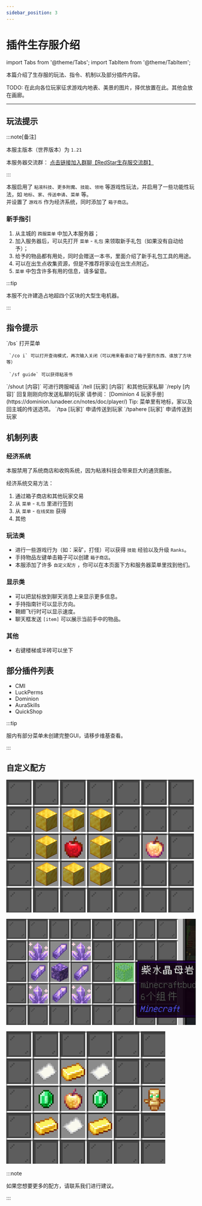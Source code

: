 ```yaml
---
sidebar_position: 3
---
```


# 插件生存服介绍

import Tabs from '@theme/Tabs';
import TabItem from '@theme/TabItem';

本篇介绍了生存服的玩法、指令、机制以及部分插件内容。

TODO: 在此向各位玩家征求游戏内地表、美景的图片，择优放置在此。其他会放在画廊。

***

## 玩法提示

:::note[备注]

本服主版本（世界版本）为 `1.21`

本服务器交流群： [点击链接加入群聊【RedStar生存服交流群】](https://qm.qq.com/q/I4uSACDTiw)

:::

本服启用了 `粘液科技`、`更多附魔`、`技能`、`领地` 等游戏性玩法，并启用了一些功能性玩法，如 `地标`、`家`、`传送申请`、`菜单` 等。  
并设置了 `游戏币` 作为经济系统，同时添加了 `箱子商店`。

### 新手指引

1. 从主城的 `跨服菜单` 中加入本服务器；
2. 加入服务器后，可以先打开 `菜单` - `礼包` 来领取新手礼包（如果没有自动给予）；
3. 给予的物品都有用处，同时会赠送一本书，里面介绍了新手礼包工具的用途。
4. 可以在出生点收集资源，但是不推荐将家设在出生点附近。
5. `菜单` 中包含许多有用的信息，请多留意。

:::tip

本服不允许建造占地超四个区块的大型生电机器。

[//]: # (如果你不知道粘液科技是什么，或者对它的玩法不了解，欢迎阅读：[粘液科技教程]&#40;https://slimefun-wiki.guizhanss.cn/Home&#41;。)

:::

## 指令提示

<Tabs>
  <TabItem value="default" label="基础" default>
     `/bs` 打开菜单
     
     `/co i` 可以打开查询模式，再次输入关闭（可以用来看谁动了箱子里的东西、谁放了方块等）
    
     `/sf guide` 可以获得粘液书 
  </TabItem>
  <TabItem value="chat" label="聊天">
     `/shout [内容]` 可进行跨服喊话  
     `/tell [玩家] [内容]` 和其他玩家私聊  
     `/reply [内容]` 回复刚刚向你发送私聊的玩家
  </TabItem>
  <TabItem value="dominion" label="领地">
    请参阅： [Dominion 4 玩家手册](https://dominion.lunadeer.cn/notes/doc/player/)
  </TabItem>
  <TabItem value="tp" label="传送">
    Tip: 菜单里有地标，家以及回主城的传送选项。  
    `/tpa [玩家]` 申请传送到玩家   
    `/tpahere [玩家]` 申请传送到玩家
  </TabItem>
</Tabs>


## 机制列表

### 经济系统

本服禁用了系统商店和收购系统，因为粘液科技会带来巨大的通货膨胀。

经济系统交易方法：

1. 通过箱子商店和其他玩家交易  
2. 从 `菜单` - `礼包` 里进行签到  
3. 从 `菜单` - `在线奖励` 获得
4. 其他

### 玩法类

* 进行一些游戏行为（如：采矿，打怪）可以获得 `技能` 经验以及升级 `Ranks`。
* 手持物品左键单击箱子可以创建 `箱子商店`。
* 本服添加了许多 `自定义配方` ，你可以在本页面下方和服务器菜单里找到他们。

### 显示类

* 可以把鼠标放到聊天消息上来显示更多信息。
* 手持指南针可以显示方向。
* 鞘翅飞行时可以显示速度。
* 聊天框发送 `[item]` 可以展示当前手中的物品。

### 其他

* 右键楼梯或半砖可以坐下

## 部分插件列表

* CMI
* LuckPerms
* Dominion
* AuraSkills
* QuickShop

:::tip

服内有部分菜单未创建完整GUI，请移步维基查看。

:::

## 自定义配方

![en_gold_apple.png](_images/en_gold_apple.png)

![budding.png](_images/budding.png)

![totem.png](_images/totem.png)

:::note

如果您想要更多的配方，请联系我们进行建议。

:::



